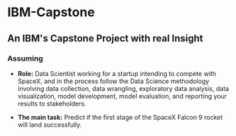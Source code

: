 # IBM-Capstone
An IBM's Capstone Project with real Insight
-------------------------------------------
### Assuming 
- **Role:** Data Scientist working for a startup intending to compete with SpaceX, and in the process follow the Data Science methodology involving data collection, data wrangling, exploratory data analysis, data visualization, model development, model evaluation, and reporting your results to stakeholders. 

- **The main task:** Predict if the first stage of the SpaceX Falcon 9 rocket will land successfully.
